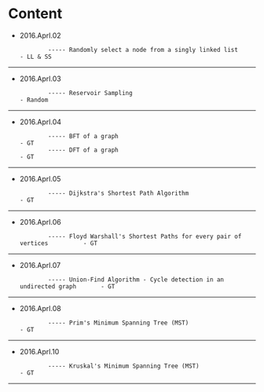 # Content



- 2016.Aprl.02

              ----- Randomly select a node from a singly linked list                    - LL & SS
---

- 2016.Aprl.03

              ----- Reservoir Sampling								                    - Random
---

- 2016.Aprl.04

              ----- BFT of a graph														- GT
              ----- DFT of a graph														- GT
---

- 2016.Aprl.05

              ----- Dijkstra's Shortest Path Algorithm								    - GT
---

- 2016.Aprl.06

              ----- Floyd Warshall's Shortest Paths for every pair of vertices          - GT
---

- 2016.Aprl.07

              ----- Union-Find Algorithm - Cycle detection in an undirected graph       - GT
---

- 2016.Aprl.08

              ----- Prim's Minimum Spanning Tree (MST)       							- GT
---

- 2016.Aprl.10

              ----- Kruskal's Minimum Spanning Tree (MST)                               - GT
---